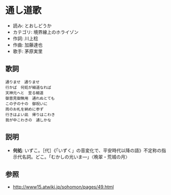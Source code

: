 通し道歌
=========

- 読み: とおしどうか
- カテゴリ: 境界線上のホライゾン
- 作詞: 川上稔
- 作曲: 加藤達也
- 歌手: 茅原実里


歌詞
-----

    通りませ　通りませ
    行かば　何処が細道なれば
    天神元へと　至る細道
    御意見御無用　通れぬとても
    この子の十の　御祝いに
    両のお札を納めに参ず
    行きはよい凪　帰りはこわき
    我が中こわきの　通しかな


説明
-----

- **何処**: いずこ。［代］《「いずく」の音変化で、平安時代以降の語》不定称の指示代名詞。どこ。「むかしの光いま―」〈晩翠・荒城の月〉


参照
-----

- <http://www15.atwiki.jp/sohomon/pages/49.html>

